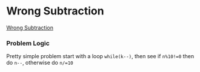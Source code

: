 # Wrong Subtraction
[Wrong Subtraction](https://codeforces.com/problemset/problem/977/A)

### Problem Logic
Pretty simple problem start with a loop `while(k--)`, then see if `n%10!=0` then do `n--`, otherwise do `n/=10`